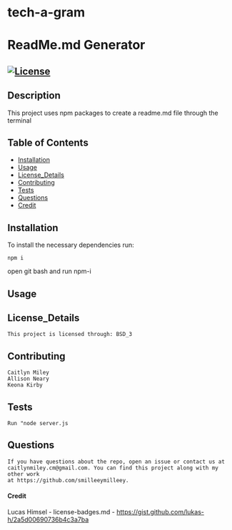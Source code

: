 # tech-a-gram

##
# ReadMe.md Generator
  ## [![License](https://img.shields.io/badge/License-BSD%203--Clause-blue.svg)](https://opensource.org/licenses/BSD-3-Clause)
  ## Description 
  This project uses npm packages to create a readme.md file through the terminal
  ## Table of Contents
  - [Installation](#installation)
  - [Usage](#usage)
  - [License_Details](#license_details)
  - [Contributing](#contributing) 
  - [Tests](#tests)
  - [Questions](#questions)
  - [Credit](#Credit)
  ## Installation
  To install the necessary dependencies run:
  ```
  npm i
  ```
  open git bash and run npm-i
  
  ## Usage

  ## License_Details
  ```
  This project is licensed through: BSD_3
  ```
  ## Contributing
  ```
  Caitlyn Miley
  Allison Neary
  Keona Kirby
  ```
  ## Tests
  ```
  Run "node server.js
  ```
  ## Questions
  ```
  If you have questions about the repo, open an issue or contact us at 
  caitlynmiley.cm@gmail.com. You can find this project along with my other work 
  at https://github.com/smilleeymilleey.
  ```
  #### Credit
  Lucas Himsel - license-badges.md - 
  https://gist.github.com/lukas-h/2a5d00690736b4c3a7ba
  
